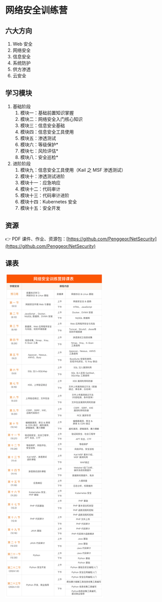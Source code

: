 # 网络安全训练营

## 六大方向

1. Web 安全
2. 网络安全
3. 信息安全
4. 系统防护
5. 供方渗透
6. 云安全


## 学习模块

1. 基础阶段
   1. 模块一：基础前置知识掌握
   2. 模块二：网络安全入门核心知识
   3. 模块三：信息安全基础
   4. 模块四：信息安全工具使用
   5. 模块五：渗透测试
   6. 模块六：等级保护*
   7. 模块七：风险评估*
   8. 模块八：安全巡检*
2. 进阶阶段
   1. 模块九：信息安全工具使用（Kail 之 MSF 渗透测试）
   2. 模块十：渗透测试进阶
   3. 模块十一：应急响应
   4. 模块十二：代码审计
   5. 模块十三：代码审计进阶
   6. 模块十四：Kubernetes 安全
   7. 模块十五：安全开发

## 资源

👉 PDF 课件、作业、资源包：[https://github.com/Penggeor/NetSecurity](https://github.com/Penggeor/NetSecurity)


## 课表

![](网络安全训练营排课表.jpg)